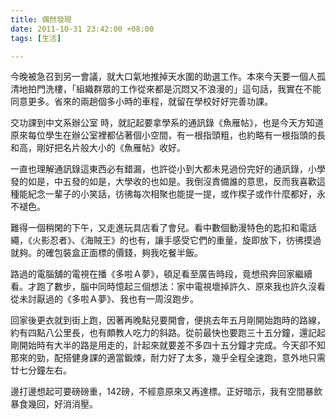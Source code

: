 ```yaml
---
title: 偶然發現
date: 2011-10-31 23:42:00 +08:00
tags: [生活]

---
```


今晚被急召到另一會議，就大口氣地推掉天水圍的助選工作。本來今天要一個人孤清地拍門洗樓，「組織群眾的工作從來都是沉悶又不浪漫的」這句話，我實在不能同意更多。省來的兩趟個多小時的車程，就留在學校好好完善功課。  
  
交功課到中文系辦公室 時，就記起要拿學系的通訊錄《魚雁帖》，也是今天方知道原來每位學生在辦公室裡都佔著個小空間，有一根指頭粗，也約略有一根指頭的長和高，剛好把名片般大小的《魚雁帖》收好。  
  
一直也理解通訊錄這東西必有錯漏，也許從小到大都未見過份完好的通訊錄，小學發的如是，中五發的如是，大學收的也如是。我倒沒責備誰的意思，反而我喜歡這種能紀念一輩子的小笑話，彷彿每次相聚也能提一提，或作楔子或作什麼都好，永不褪色。  
  
難得一個稍閑的下午，又走進玩具店看了會兒。看中數個動漫特色的匙扣和電話繩，《火影忍者》、《海賊王》的也有，讓手感受它們的重量，旋即放下，彷彿摸過就夠。的確包裝盒正面標的價錢，夠我吃餐半飯。  
  
路過的電腦舖的電視在播《多啦Ａ夢》，頓足看至廣告時段，竟想飛奔回家繼續看。才跑了數步，腦中同時憶起三個想法：家中電視壞掉許久、原來我也許久沒看從未討厭過的《多啦Ａ夢》、我也有一周沒跑步。  
  
回家後更衣就到街上跑，因著再晚點兒要開會，便挑去年五月剛開始跑時的路線，約有四點八公里長，也有頗教人吃力的斜路。從前最快也要跑三十五分鐘，還記起剛開始時有大半的路是用走的，計起來就要差不多四十五分鐘才完成。今天卻不知那來的勁，配搭健身課的適當鍛煉，耐力好了太多，幾乎全程全速跑，意外地只需廿七分鐘左右。  
  
邊打邊想起可要磅磅重，142磅，不經意原來又再達標。正好暗示，我有空間暴飲暴食幾回，好消消壓。
